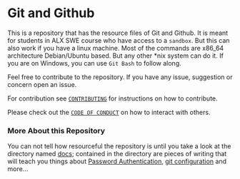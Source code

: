 # Git and Github

This is a repository that has the resource files of Git and Github. It is meant for students in ALX SWE course who have access to a `sandbox`. But this can also work if you have a linux machine. Most of the commands are x86_64 architecture Debian/Ubuntu based. But any other *nix system can do it. If you are on Windows, you can use `Git Bash` to follow along.

Feel free to contribute to the repository. If you have any issue, suggestion or concern open an issue.

For contribution see [`CONTRIBUTING`](https://github.com/codetrybe/git-and-github/blob/main/CONTRIBUTING.md) for instructions on how to contribute.

Please check out the [`CODE OF CONDUCT`](https://github.com/codetrybe/git-and-github/blob/main/CODE_OF_CONDUCT.md) on how to interact with others.

### More About this Repository
You can not tell how resourceful the repository is until you take a look at the directory named [docs](./docs); contained in the directory are pieces of writing that will teach you things about [Password Authentication](./docs/how-to-handle-pat-crecentials.md), [git configuration](./docs/how-to-clone.md) and more...
